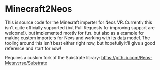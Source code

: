 # Minecraft2Neos
This is source code for the Minecraft importer for Neos VR. Currently this isn't quite officially supported (but Pull Requests for improving support are welcome!), but implemented mostly for fun, but also as a example for making custom importers for Neos and working with its data model. The tooling around this isn't best either right now, but hopefully it'll give a good reference and start for now!

Requires a custom fork of the Substrate library: https://github.com/Neos-Metaverse/Substrate
